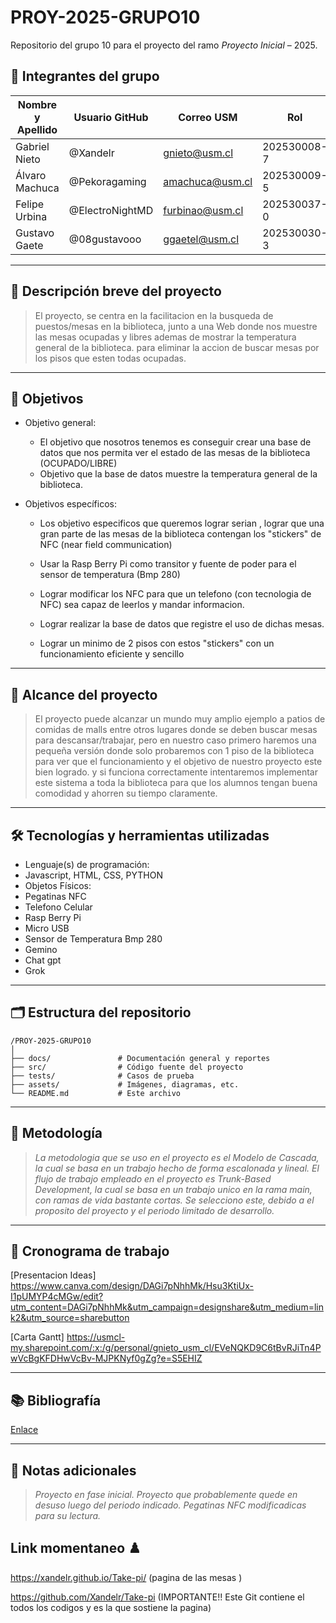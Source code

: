 # PROY-2025-GRUPO10

Repositorio del grupo 10 para el proyecto del ramo *Proyecto Inicial* – 2025.

## 👥 Integrantes del grupo

| Nombre y Apellido | Usuario GitHub | Correo USM               | Rol          |
| ----------------- | -------------- | ------------------------ | ------------ |
| Gabriel   Nieto   | @Xandelr       | gnieto@usm.cl            | 202530008-7  |
| Álvaro    Machuca | @Pekoragaming  | amachuca@usm.cl          | 202530009-5  |
| Felipe    Urbina  | @ElectroNightMD| furbinao@usm.cl          | 202530037-0  |
| Gustavo   Gaete   | @08gustavooo   | ggaetel@usm.cl           | 202530030-3  |

---

## 📝 Descripción breve del proyecto
> El proyecto, se centra en la facilitacion en la busqueda de puestos/mesas en la biblioteca, junto a una Web donde nos muestre las mesas ocupadas y libres ademas de mostrar la temperatura general de la biblioteca. para eliminar la accion de buscar mesas por los pisos que esten todas ocupadas.
---

## 🎯 Objetivos

- Objetivo general:
  - El objetivo que nosotros tenemos es conseguir crear una base de datos que nos permita ver el estado de las mesas de la biblioteca (OCUPADO/LIBRE)
  - Objetivo que la base de datos muestre la temperatura general de la biblioteca.
  
- Objetivos específicos:
  - Los objetivo especificos que queremos lograr serian , lograr que una gran parte de las mesas de la biblioteca contengan los "stickers" de NFC (near field communication)

  - Usar la Rasp Berry Pi como transitor y fuente de poder para el sensor de temperatura (Bmp 280) 

  - Lograr modificar los NFC para que un telefono (con tecnologia de NFC) sea capaz de leerlos y mandar informacion.

  - Lograr realizar la base de datos que registre el uso de dichas mesas.

  - Lograr un minimo de 2 pisos con estos "stickers" con un funcionamiento eficiente y sencillo
---

## 🧩 Alcance del proyecto

> El proyecto puede alcanzar un mundo muy amplio ejemplo a patios de comidas de malls entre otros lugares donde se deben buscar mesas para descansar/trabajar, pero en nuestro caso primero haremos una pequeña versión donde solo probaremos con 1 piso de la biblioteca para ver que el funcionamiento y el objetivo de nuestro proyecto este bien logrado. y si funciona correctamente intentaremos implementar este sistema a toda la biblioteca para que los alumnos tengan buena comodidad y ahorren su tiempo claramente.

---

## 🛠️ Tecnologías y herramientas utilizadas

- Lenguaje(s) de programación:
- Javascript, HTML, CSS, PYTHON
- Objetos Físicos:
- Pegatinas NFC
- Telefono Celular
- Rasp Berry Pi
- Micro USB
- Sensor de Temperatura Bmp 280
- Gemino
- Chat gpt
- Grok
---

## 🗂️ Estructura del repositorio

```
/PROY-2025-GRUPO10
│
├── docs/               # Documentación general y reportes
├── src/                # Código fuente del proyecto
├── tests/              # Casos de prueba
├── assets/             # Imágenes, diagramas, etc.
└── README.md           # Este archivo
```

---

## 🧪 Metodología

> *La metodologia que se uso en el proyecto es el Modelo de Cascada, la cual se basa en un trabajo hecho de forma escalonada y lineal. El flujo de trabajo empleado en el proyecto es Trunk-Based Development, la cual se basa en un trabajo unico en la rama main, con ramas de vida bastante cortas. Se selecciono este, debido a el proposito del proyecto y el periodo limitado de desarrollo.*

---

## 📅 Cronograma de trabajo

[Presentacion Ideas] https://www.canva.com/design/DAGi7pNhhMk/Hsu3KtiUx-I1pUMYP4cMGw/edit?utm_content=DAGi7pNhhMk&utm_campaign=designshare&utm_medium=link2&utm_source=sharebutton  

[Carta Gantt] https://usmcl-my.sharepoint.com/:x:/g/personal/gnieto_usm_cl/EVeNQKD9C6tBvRJiTn4PwVcBgKFDHwVcBv-MJPKNyf0gZg?e=S5EHIZ 

---

## 📚 Bibliografía

[Enlace](https://google.com)

---

## 📌 Notas adicionales

> *Proyecto en fase inicial. Proyecto que probablemente quede en desuso luego del periodo indicado. Pegatinas NFC modificadicas para su lectura.*

## Link momentaneo ♟️

https://xandelr.github.io/Take-pi/
(pagina de las mesas )

https://github.com/Xandelr/Take-pi
(IMPORTANTE!! Este Git contiene el todos los codigos y es la que sostiene la pagina)
